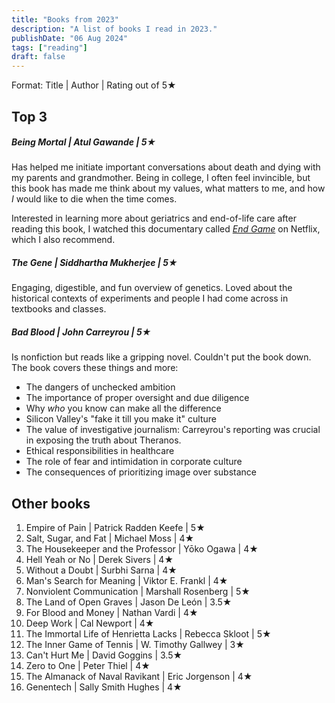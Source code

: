 ```yaml
---
title: "Books from 2023"
description: "A list of books I read in 2023."
publishDate: "06 Aug 2024"
tags: ["reading"]
draft: false
---
```


Format: Title | Author | Rating out of 5★

## Top 3 
##### Being Mortal | Atul Gawande | 5★
Has helped me initiate important conversations about death and dying with my parents and grandmother. Being in college, I often feel invincible, but this book has made me think about my values, what matters to me, and how *I* would like to die when the time comes.

Interested in learning more about geriatrics and end-of-life care after reading this book, I watched this documentary called *[End Game](https://en.wikipedia.org/wiki/End_Game_(2018_film))* on Netflix, which I also recommend.

##### The Gene | Siddhartha Mukherjee | 5★
Engaging, digestible, and fun overview of genetics. Loved about the historical contexts of experiments and people I had come across in textbooks and classes. 


##### Bad Blood | John Carreyrou | 5★
Is nonfiction but reads like a gripping novel. Couldn't put the book down. 
The book covers these things and more:
* The dangers of unchecked ambition
* The importance of proper oversight and due diligence
* Why *who* you know can make all the difference
* Silicon Valley's "fake it till you make it" culture
* The value of investigative journalism: Carreyrou's reporting was crucial in exposing the truth about Theranos.
* Ethical responsibilities in healthcare
* The role of fear and intimidation in corporate culture
* The consequences of prioritizing image over substance

## Other books

1. Empire of Pain | Patrick Radden Keefe | 5★
2. Salt, Sugar, and Fat | Michael Moss | 4★
3. The Housekeeper and the Professor | Yōko Ogawa | 4★
4. Hell Yeah or No | Derek Sivers | 4★
5. Without a Doubt | Surbhi Sarna | 4★
6. Man's Search for Meaning | Viktor E. Frankl | 4★
7.  Nonviolent Communication | Marshall Rosenberg | 5★
8.  The Land of Open Graves | Jason De León | 3.5★
9.  For Blood and Money | Nathan Vardi | 4★
10. Deep Work | Cal Newport | 4★
11. The Immortal Life of Henrietta Lacks | Rebecca Skloot | 5★
12. The Inner Game of Tennis | W. Timothy Gallwey | 3★
13. Can't Hurt Me | David Goggins | 3.5★
14. Zero to One | Peter Thiel | 4★
15. The Almanack of Naval Ravikant | Eric Jorgenson | 4★
16. Genentech | Sally Smith Hughes | 4★